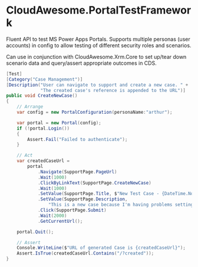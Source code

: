 # CloudAwesome.PortalTestFramework

Fluent API to test MS Power Apps Portals. Supports multiple personas (user accounts) in config to allow testing of different security roles and scenarios.

Can use in conjunction with CloudAwesome.Xrm.Core to set up/tear down scenario data and query/assert appropriate outcomes in CDS.

```csharp
[Test]
[Category("Case Management")]
[Description("User can navigate to support and create a new case. " +
             "The created case's reference is appended to the URL")]
public void CreateNewCase()
{
    // Arrange
    var config = new PortalConfiguration(personaName:"arthur");

    var portal = new Portal(config);
    if (!portal.Login())
    {
        Assert.Fail("Failed to authenticate");
    }

    // Act
    var createdCaseUrl =
        portal
            .Navigate(SupportPage.PageUrl)
            .Wait(1000)
            .ClickByLinkText(SupportPage.CreateNewCase)
            .Wait(1000)
            .SetValue(SupportPage.Title, $"New Test Case - {DateTime.Now}")
            .SetValue(SupportPage.Description,
                "This is a new case because I'm having problems setting OptionSets in the portal")
            .Click(SupportPage.Submit)
            .Wait(2000)
            .GetCurrentUrl();

    portal.Quit();

    // Assert
    Console.WriteLine($"URL of generated Case is {createdCaseUrl}");
    Assert.IsTrue(createdCaseUrl.Contains("/?created"));
}
```

